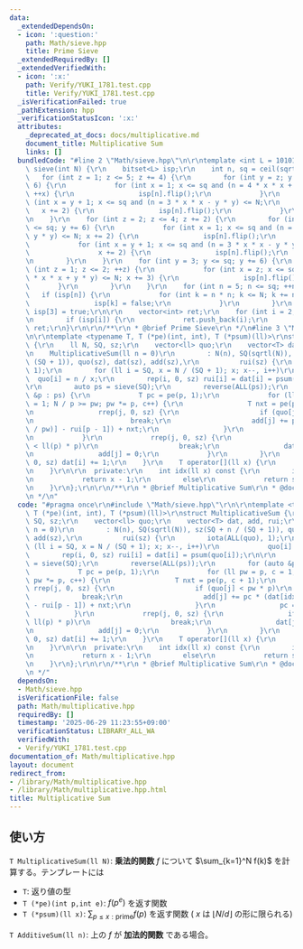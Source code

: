 ```yaml
---
data:
  _extendedDependsOn:
  - icon: ':question:'
    path: Math/sieve.hpp
    title: Prime Sieve
  _extendedRequiredBy: []
  _extendedVerifiedWith:
  - icon: ':x:'
    path: Verify/YUKI_1781.test.cpp
    title: Verify/YUKI_1781.test.cpp
  _isVerificationFailed: true
  _pathExtension: hpp
  _verificationStatusIcon: ':x:'
  attributes:
    _deprecated_at_docs: docs/multiplicative.md
    document_title: Multiplicative Sum
    links: []
  bundledCode: "#line 2 \"Math/sieve.hpp\"\n\r\ntemplate <int L = 101010101> vector<int>\
    \ sieve(int N) {\r\n    bitset<L> isp;\r\n    int n, sq = ceil(sqrt(N));\r\n \
    \   for (int z = 1; z <= 5; z += 4) {\r\n        for (int y = z; y <= sq; y +=\
    \ 6) {\r\n            for (int x = 1; x <= sq and (n = 4 * x * x + y * y) <= N;\
    \ ++x) {\r\n                isp[n].flip();\r\n            }\r\n            for\
    \ (int x = y + 1; x <= sq and (n = 3 * x * x - y * y) <= N;\r\n              \
    \   x += 2) {\r\n                isp[n].flip();\r\n            }\r\n        }\r\
    \n    }\r\n    for (int z = 2; z <= 4; z += 2) {\r\n        for (int y = z; y\
    \ <= sq; y += 6) {\r\n            for (int x = 1; x <= sq and (n = 3 * x * x +\
    \ y * y) <= N; x += 2) {\r\n                isp[n].flip();\r\n            }\r\n\
    \            for (int x = y + 1; x <= sq and (n = 3 * x * x - y * y) <= N;\r\n\
    \                 x += 2) {\r\n                isp[n].flip();\r\n            }\r\
    \n        }\r\n    }\r\n    for (int y = 3; y <= sq; y += 6) {\r\n        for\
    \ (int z = 1; z <= 2; ++z) {\r\n            for (int x = z; x <= sq and (n = 4\
    \ * x * x + y * y) <= N; x += 3) {\r\n                isp[n].flip();\r\n     \
    \       }\r\n        }\r\n    }\r\n    for (int n = 5; n <= sq; ++n)\r\n     \
    \   if (isp[n]) {\r\n            for (int k = n * n; k <= N; k += n * n) {\r\n\
    \                isp[k] = false;\r\n            }\r\n        }\r\n    isp[2] =\
    \ isp[3] = true;\r\n\r\n    vector<int> ret;\r\n    for (int i = 2; i <= N; i++)\r\
    \n        if (isp[i]) {\r\n            ret.push_back(i);\r\n        }\r\n    return\
    \ ret;\r\n}\r\n\r\n/**\r\n * @brief Prime Sieve\r\n */\n#line 3 \"Math/multiplicative.hpp\"\
    \n\r\ntemplate <typename T, T (*pe)(int, int), T (*psum)(ll)>\r\nstruct MultiplicativeSum\
    \ {\r\n    ll N, SQ, sz;\r\n    vector<ll> quo;\r\n    vector<T> dat, add, rui;\r\
    \n    MultiplicativeSum(ll n = 0)\r\n        : N(n), SQ(sqrtl(N)), sz(SQ + n /\
    \ (SQ + 1)), quo(sz), dat(sz), add(sz),\r\n          rui(sz) {\r\n        iota(ALL(quo),\
    \ 1);\r\n        for (ll i = SQ, x = N / (SQ + 1); x; x--, i++)\r\n          \
    \  quo[i] = n / x;\r\n        rep(i, 0, sz) rui[i] = dat[i] = psum(quo[i]);\r\n\
    \r\n        auto ps = sieve(SQ);\r\n        reverse(ALL(ps));\r\n        for (auto\
    \ &p : ps) {\r\n            T pc = pe(p, 1);\r\n            for (ll pw = p, c\
    \ = 1; N / p >= pw; pw *= p, c++) {\r\n                T nxt = pe(p, c + 1);\r\
    \n                rrep(j, 0, sz) {\r\n                    if (quo[j] < pw * p)\r\
    \n                        break;\r\n                    add[j] += pc * (dat[idx(quo[j]\
    \ / pw)] - rui[p - 1]) + nxt;\r\n                }\r\n                pc = nxt;\r\
    \n            }\r\n            rrep(j, 0, sz) {\r\n                if (quo[j]\
    \ < ll(p) * p)\r\n                    break;\r\n                dat[j] += add[j];\r\
    \n                add[j] = 0;\r\n            }\r\n        }\r\n        rep(i,\
    \ 0, sz) dat[i] += 1;\r\n    }\r\n    T operator[](ll x) {\r\n        return dat[idx(x)];\r\
    \n    }\r\n\r\n  private:\r\n    int idx(ll x) const {\r\n        if (x <= SQ)\r\
    \n            return x - 1;\r\n        else\r\n            return sz - N / x;\r\
    \n    }\r\n};\r\n\r\n/**\r\n * @brief Multiplicative Sum\r\n * @docs docs/multiplicative.md\r\
    \n */\n"
  code: "#pragma once\r\n#include \"Math/sieve.hpp\"\r\n\r\ntemplate <typename T,\
    \ T (*pe)(int, int), T (*psum)(ll)>\r\nstruct MultiplicativeSum {\r\n    ll N,\
    \ SQ, sz;\r\n    vector<ll> quo;\r\n    vector<T> dat, add, rui;\r\n    MultiplicativeSum(ll\
    \ n = 0)\r\n        : N(n), SQ(sqrtl(N)), sz(SQ + n / (SQ + 1)), quo(sz), dat(sz),\
    \ add(sz),\r\n          rui(sz) {\r\n        iota(ALL(quo), 1);\r\n        for\
    \ (ll i = SQ, x = N / (SQ + 1); x; x--, i++)\r\n            quo[i] = n / x;\r\n\
    \        rep(i, 0, sz) rui[i] = dat[i] = psum(quo[i]);\r\n\r\n        auto ps\
    \ = sieve(SQ);\r\n        reverse(ALL(ps));\r\n        for (auto &p : ps) {\r\n\
    \            T pc = pe(p, 1);\r\n            for (ll pw = p, c = 1; N / p >= pw;\
    \ pw *= p, c++) {\r\n                T nxt = pe(p, c + 1);\r\n               \
    \ rrep(j, 0, sz) {\r\n                    if (quo[j] < pw * p)\r\n           \
    \             break;\r\n                    add[j] += pc * (dat[idx(quo[j] / pw)]\
    \ - rui[p - 1]) + nxt;\r\n                }\r\n                pc = nxt;\r\n \
    \           }\r\n            rrep(j, 0, sz) {\r\n                if (quo[j] <\
    \ ll(p) * p)\r\n                    break;\r\n                dat[j] += add[j];\r\
    \n                add[j] = 0;\r\n            }\r\n        }\r\n        rep(i,\
    \ 0, sz) dat[i] += 1;\r\n    }\r\n    T operator[](ll x) {\r\n        return dat[idx(x)];\r\
    \n    }\r\n\r\n  private:\r\n    int idx(ll x) const {\r\n        if (x <= SQ)\r\
    \n            return x - 1;\r\n        else\r\n            return sz - N / x;\r\
    \n    }\r\n};\r\n\r\n/**\r\n * @brief Multiplicative Sum\r\n * @docs docs/multiplicative.md\r\
    \n */"
  dependsOn:
  - Math/sieve.hpp
  isVerificationFile: false
  path: Math/multiplicative.hpp
  requiredBy: []
  timestamp: '2025-06-29 11:23:55+09:00'
  verificationStatus: LIBRARY_ALL_WA
  verifiedWith:
  - Verify/YUKI_1781.test.cpp
documentation_of: Math/multiplicative.hpp
layout: document
redirect_from:
- /library/Math/multiplicative.hpp
- /library/Math/multiplicative.hpp.html
title: Multiplicative Sum
---
```

## 使い方

`T MultiplicativeSum(ll N)`: **乗法的関数** $f$ について $\sum_{k=1}^N f(k)$ を計算する。テンプレートには
* `T`: 返り値の型
* `T (*pe)(int p,int e)`: $f(p^e)$ を返す関数
* `T (*psum)(ll x)`: $\sum_{p \leq x:\mbox{prime}} f(p)$ を返す関数 ( $x$ は $\lfloor N/d \rfloor$ の形に限られる)

`T AdditiveSum(ll n)`: 上の $f$ が **加法的関数** である場合。